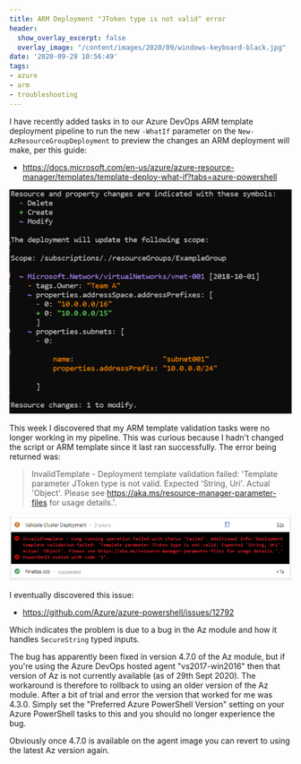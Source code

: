 ```yaml
---
title: ARM Deployment "JToken type is not valid" error
header:
  show_overlay_excerpt: false
  overlay_image: "/content/images/2020/09/windows-keyboard-black.jpg"
date: '2020-09-29 10:56:49'
tags:
- azure
- arm
- troubleshooting
---
```

I have recently added tasks in to our Azure DevOps ARM template deployment pipeline to run the new `-WhatIf` parameter on the `New-AzResourceGroupDeployment` to preview the changes an ARM deployment will make, per this guide:

- https://docs.microsoft.com/en-us/azure/azure-resource-manager/templates/template-deploy-what-if?tabs=azure-powershell

![ARM deployment whatif example](/content/images/2020/09/resource-manager-deployment-whatif-change-types.png)

This week I discovered that my ARM template validation tasks were no longer working in my pipeline. This was curious because I hadn't changed the script or ARM template since it last ran successfully. The error being returned was:

> InvalidTemplate - Deployment template validation failed: 'Template parameter JToken type is not valid. Expected
'String, Uri'. Actual 'Object'. Please see https://aka.ms/resource-manager-parameter-files for usage details.'.

![Jtoken type is not valid](/content/images/2020/09/Jtoken-type-is-not-valid-error.png)

I eventually discovered this issue:

- https://github.com/Azure/azure-powershell/issues/12792

Which indicates the problem is due to a bug in the Az module and how it handles `SecureString` typed inputs. 

The bug has apparently been fixed in version 4.7.0 of the Az module, but if you're using the Azure DevOps hosted agent "vs2017-win2016" then that version of Az is not currently available (as of 29th Sept 2020). The workaround is therefore to rollback to using an older version of the Az module. After a bit of trial and error the version that worked for me was 4.3.0. Simply set the "Preferred Azure PowerShell Version" setting on your Azure PowerShell tasks to this and you should no longer experience the bug.

Obviously once 4.7.0 is available on the agent image you can revert to using the latest Az version again.